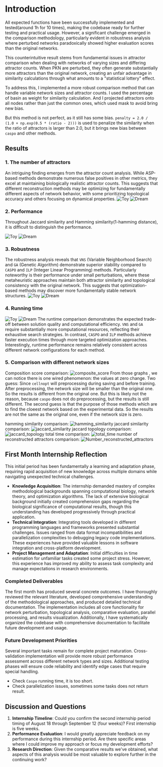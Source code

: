 # Introduction

All expected functions have been successfully implemented and tested(around 1h for 10 times), making the codebase ready for further testing and practical usage. However, a significant challenge emerged in the comparison methodology, particularly evident in robustness analysis where perturbed networks paradoxically showed higher evaluation scores than the original networks.

This counterintuitive result stems from fundamental issues in attractor comparison when dealing with networks of varying sizes and differing attractor counts. When PKN are perturbed, they often generate substantially more attractors than the original network, creating an unfair advantage in similarity calculations through what amounts to a "statistical lottery" effect.

To address this, I implemented a more robust comparison method that can handle variable network sizes and attractor counts. I used the percentage of basin as weight for similarity calculation. And I projected attractors onto all nodes rather than just the common ones, which used mask to avoid bring new bias. 

But this method is not perfect, as it still has some bias. `penalty = 2.0 / (1.0 + np.exp(0.5 * (ratio - 2)))`  is used to penalize the similarity when the ratio of attractors is larger than 2.0, but it brings new bias between `caspo` and other methods.

## Results

### 1. The number of attractors
An intriguing finding emerges from the attractor count analysis. While ASP-based methods demonstrate numerous false positives in other metrics, they excel at maintaining biologically realistic attractor counts. This suggests that different reconstruction methods may be optimizing for fundamentally different aspects of network behavior, with some prioritizing topological accuracy and others focusing on dynamical properties.
![Toy](../output/toy/reconstructed_attractors.png)
![Dream](../output/dream/reconstructed_attractors.png)

### 2. Performance
Throughout Jaccard similarity and Hamming similarity(1-hamming distance), it is difficult to distinguish the performance.

![Toy](../output/toy/core_similarity_metrics.png)
![Dream](../output/dream/core_similarity_metrics.png)

### 3. Robustness
The robustness analysis reveals that `VNS` (Variable Neighborhood Search) and `GA` (Genetic Algorithm) demonstrate superior stability compared to `CASPO` and `ILP` (Integer Linear Programming) methods. Particularly noteworthy is their performance under small perturbations, where these metaheuristic approaches maintain both attractor similarity and topological consistency with the original network. This suggests that optimization-based methods may discover more fundamentally stable network structures.
![Toy](../output/toy/robustness_analysis.png)
![Dream](../output/dream/robustness_analysis.png)

### 4. Running time
![Toy](../output/toy/runtime_comparison.png)
![Dream](../output/dream/runtime_comparison.png)
The runtime comparison demonstrates the expected trade-off between solution quality and computational efficiency. `VNS` and `GA` require substantially more computational resources, reflecting their exhaustive search strategies. In contrast, `CASPO` and `ILP` methods achieve faster execution times through more targeted optimization approaches. Interestingly, runtime performance remains relatively consistent across different network configurations for each method.

### 5. Comparison with different network sizes
Composition score comparison:
![composite_score](../output/dream/size_comparison_composite_score.png)
From those graphs , we can notice there is one wired phenomenon: the values at zero change. Two guess: 
Since `cellnopt` will preprocessing during saving and before training. After preprocessing, the network size will be smaller than the original one. So the results is different from the original one. But this is likely not the reason, because `caspo` does not do preprocessing, but the results is still different.
The second guess is that the purpose of those methods which are to find the cloeest network based on the experimental data. So the results are not the same as the original one, even if the network size is zero.

hamming similarity comparison:
![hamming_similarity](../output/dream/size_comparison_hamming_similarity.png)
jaccard similarity comparison:
![jaccard_similarity](../output/dream/size_comparison_jaccard_similarity.png)
jaccard topology comparison:
![jaccard_topology](../output/dream/size_comparison_jaccard_topology.png)
total time comparison:
![total_time](../output/dream/size_comparison_total_time.png)
number of reconstructed attractors comparison:
![Number_reconstructed_attractors](../output/dream/size_comparison_recon_total.png)

## First Month Internship Reflection

This initial period has been fundamentally a learning and adaptation phase, requiring rapid acquisition of new knowledge across multiple domains while navigating unexpected technical challenges.

- **Knowledge Acquisition**: The internship demanded mastery of complex methodological backgrounds spanning computational biology, network theory, and optimization algorithms. The lack of extensive biological background initially created comprehension gaps regarding the biological significance of computational results, though this understanding has developed progressively through practical application.
- **Technical Integration**: Integrating tools developed in different programming languages and frameworks presented substantial challenges. Issues ranged from data format incompatibilities and parallelization complexities to debugging legacy code implementations. These experiences have provided valuable lessons in software integration and cross-platform development.
- **Project Management and Adaptation**:  Initial difficulties in time estimation for unfamiliar tasks created some project stress. However, this experience has improved my ability to assess task complexity and manage expectations in research environments.

### Completed Deliverables
The first month has produced several concrete outcomes. I have thoroughly reviewed the relevant literature, developed comprehensive understanding of the methodological approaches, and produced detailed technical documentation. The implementation includes all core functionality for network perturbation, topological analysis, comparative evaluation, parallel processing, and results visualization. Additionally, I have systematically organized the codebase with comprehensive documentation to facilitate future development and usage.

### Future Development Priorities
Several important tasks remain for complete project maturation. Cross-validation implementation will provide more robust performance assessment across different network types and sizes. Additional testing phases will ensure code reliability and identify edge cases that require special handling.

- Check `Caspo` running time, it is too short.
- Check parallelization issues, sometimes some tasks does not return result.

## Discussion and Questions

1. **Internship Timeline**: Could you confirm the second internship period timing of August 18 through September 12 (four weeks)? First internship is five weeks.
2. **Performance Evaluation**: I would greatly appreciate feedback on my performance during this internship period. Are there specific areas where I could improve my approach or focus my development efforts?
3. **Research Direction**: Given the comparative results we've obtained, what aspects of this analysis would be most valuable to explore further in the continuing work?